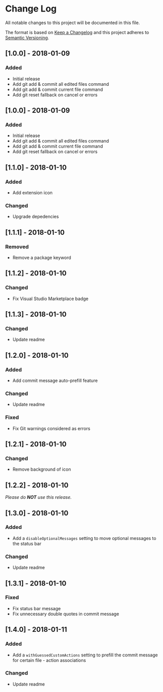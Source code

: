 # Change Log

All notable changes to this project will be documented in this file.

The format is based on [Keep a Changelog](http://keepachangelog.com/en/1.0.0/)
and this project adheres to [Semantic Versioning](http://semver.org/spec/v2.0.0.html).

## [1.0.0] - 2018-01-09

### Added
- Initial release
- Add git add & commit all edited files command
- Add git add & commit current file command
- Add git reset fallback on cancel or errors

## [1.0.0] - 2018-01-09

### Added
- Initial release
- Add git add & commit all edited files command
- Add git add & commit current file command
- Add git reset fallback on cancel or errors

## [1.1.0] - 2018-01-10

### Added
- Add extension icon

### Changed
- Upgrade depedencies

## [1.1.1] - 2018-01-10

### Removed
- Remove a package keyword

## [1.1.2] - 2018-01-10

### Changed
- Fix Visual Studio Marketplace badge

## [1.1.3] - 2018-01-10

### Changed
- Update readme

## [1.2.0] - 2018-01-10

### Added
- Add commit message auto-prefill feature

### Changed
- Update readme

### Fixed
- Fix Git warnings considered as errors

## [1.2.1] - 2018-01-10

### Changed
- Remove background of icon

## [1.2.2] - 2018-01-10

_Please do **NOT** use this release._

## [1.3.0] - 2018-01-10

### Added
- Add a `disableOptionalMessages` setting to move optional messages to the status bar

### Changed
- Update readme

## [1.3.1] - 2018-01-10

### Fixed
- Fix status bar message
- Fix unnecessary double quotes in commit message

## [1.4.0] - 2018-01-11

### Added
- Add a `withGuessedCustomActions` setting to prefill the commit message for certain file - action associations

### Changed
- Update readme
